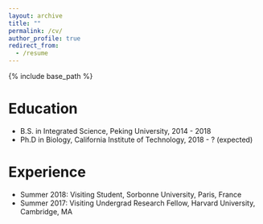 ```yaml
---
layout: archive
title: ""
permalink: /cv/
author_profile: true
redirect_from:
  - /resume
---
```


{% include base_path %}

Education
======
* B.S. in Integrated Science, Peking University, 2014 - 2018
* Ph.D in Biology, California Institute of Technology, 2018 - ? (expected)

Experience
======
* Summer 2018: Visiting Student, Sorbonne University, Paris, France
* Summer 2017: Visiting Undergrad Research Fellow, Harvard University, Cambridge, MA
